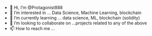 - 👋 Hi, I’m @Protagonist888
- 👀 I’m interested in ... Data Science, Machine Learning, blockchain
- 🌱 I’m currently learning ... data science, ML, blockchain (solidity)
- 💞️ I’m looking to collaborate on ...projects related to any of the above
- 📫 How to reach me ...

<!---
Protagonist888/Protagonist888 is a ✨ special ✨ repository because its `README.md` (this file) appears on your GitHub profile.
You can click the Preview link to take a look at your changes.
--->
